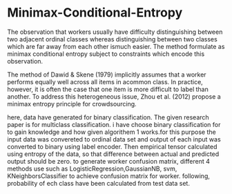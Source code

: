 # Minimax-Conditional-Entropy
The observation that workers usually have difficulty distinguishing between two adjacent 
ordinal classes whereas distinguishing between two classes which are far away from each 
other ismuch easier. The method formulate as minimax conditional entropy subject to 
constraints which encode this observation.

The method of Dawid & Skene (1979) implicitly assumes that a worker performs equally well 
across all items in acommon class. In practice, however, it is often the case that one 
item is more difficult to label than another. To address this heterogeneous issue, 
Zhou et al. (2012) propose a minimax entropy principle for crowdsourcing.

here, data  have generated for binary classification. The given research paper is for 
multiclass classification. i have choose binary classification for to gain knowledge 
and how given algorithem 1 works.for this purpose  the input data was convereted to 
ordinal data  set and output of each input was converted to binary using label encoder.
Then empirical tensor calculated using entropy of the data, so that  difference between
actual and predicted output should be zero. to generate worker confusion matrix, 
different 4 methods use such as LogisticRegression,GaussianNB, svm, KNeighborsClassifier
to achieve confusion matrix for worker. following, probability of ech class have been 
calculated from test data set.

